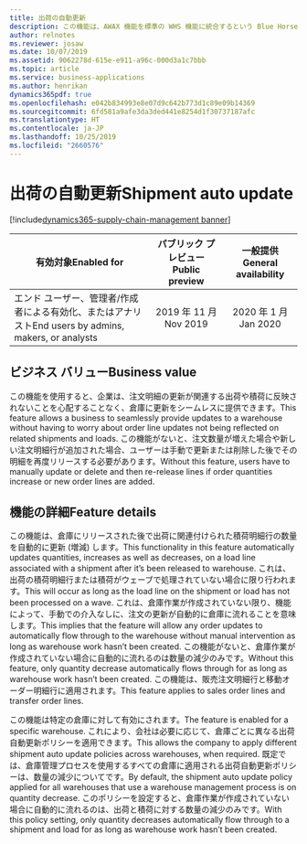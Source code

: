 ```yaml
---
title: 出荷の自動更新
description: この機能は、AWAX 機能を標準の WHS 機能に統合するという Blue Horseshoe との契約から始まります。 この機能では、関連する注文からの出荷数量のリアルタイム表現が提供され、それがウェーブで処理されていない限り、倉庫にリリースされた後でシステムは出荷の数量を自動的に更新することができます。
author: relnotes
ms.reviewer: josaw
ms.date: 10/07/2019
ms.assetid: 9062278d-615e-e911-a96c-000d3a1c7bbb
ms.topic: article
ms.service: business-applications
ms.author: henrikan
dynamics365pdf: true
ms.openlocfilehash: e042b834993e8e07d9c642b773d1c89e09b14369
ms.sourcegitcommit: 6fd581a9afe3da3ded441e8254d1f30737187afc
ms.translationtype: HT
ms.contentlocale: ja-JP
ms.lasthandoff: 10/25/2019
ms.locfileid: "2660576"
---
```

# <a name="shipment-auto-update"></a><span data-ttu-id="9a077-104">出荷の自動更新</span><span class="sxs-lookup"><span data-stu-id="9a077-104">Shipment auto update</span></span>
[!include[dynamics365-supply-chain-management banner](../includes/dynamics365-supply-chain-management.md)]

| <span data-ttu-id="9a077-105">有効対象</span><span class="sxs-lookup"><span data-stu-id="9a077-105">Enabled for</span></span>    |  <span data-ttu-id="9a077-106">パブリック プレビュー</span><span class="sxs-lookup"><span data-stu-id="9a077-106">Public preview</span></span> | <span data-ttu-id="9a077-107">一般提供</span><span class="sxs-lookup"><span data-stu-id="9a077-107">General availability</span></span> | 
| ---------- | :----------: |:----------: |
|<span data-ttu-id="9a077-108">エンド ユーザー、管理者/作成者による有効化、またはアナリスト</span><span class="sxs-lookup"><span data-stu-id="9a077-108">End users by admins, makers, or analysts</span></span>|<span data-ttu-id="9a077-109">2019 年 11 月</span><span class="sxs-lookup"><span data-stu-id="9a077-109">Nov 2019</span></span>| <span data-ttu-id="9a077-110">2020 年 1 月</span><span class="sxs-lookup"><span data-stu-id="9a077-110">Jan 2020</span></span>|


## <a name="business-value"></a><span data-ttu-id="9a077-111">ビジネス バリュー</span><span class="sxs-lookup"><span data-stu-id="9a077-111">Business value</span></span>
<!-- bv start -->
<span data-ttu-id="9a077-112">この機能を使用すると、企業は、注文明細の更新が関連する出荷や積荷に反映されないことを心配することなく、倉庫に更新をシームレスに提供できます。</span><span class="sxs-lookup"><span data-stu-id="9a077-112">This feature allows a business to seamlessly provide updates to a warehouse without having to worry about order line updates not being reflected on related shipments and loads.</span></span> <span data-ttu-id="9a077-113">この機能がないと、注文数量が増えた場合や新しい注文明細行が追加された場合、ユーザーは手動で更新または削除した後でその明細を再度リリースする必要があります。</span><span class="sxs-lookup"><span data-stu-id="9a077-113">Without this feature, users have to manually update or delete and then re-release lines if order quantities increase or new order lines are added.</span></span>
<!-- bv end -->



## <a name="feature-details"></a><span data-ttu-id="9a077-114">機能の詳細</span><span class="sxs-lookup"><span data-stu-id="9a077-114">Feature details</span></span>
<!--feature detail start -->
<span data-ttu-id="9a077-115">この機能は、倉庫にリリースされた後で出荷に関連付けられた積荷明細行の数量を自動的に更新 (増減) します。</span><span class="sxs-lookup"><span data-stu-id="9a077-115">This functionality in this feature automatically updates quantities, increases as well as decreases, on a load line associated with a shipment after it’s been released to warehouse.</span></span> <span data-ttu-id="9a077-116">これは、出荷の積荷明細行または積荷がウェーブで処理されていない場合に限り行われます。</span><span class="sxs-lookup"><span data-stu-id="9a077-116">This will occur as long as the load line on the shipment or load has not been processed on a wave.</span></span> <span data-ttu-id="9a077-117">これは、倉庫作業が作成されていない限り、機能によって、手動での介入なしに、注文の更新が自動的に倉庫に流れることを意味します。</span><span class="sxs-lookup"><span data-stu-id="9a077-117">This implies that the feature will allow any order updates to automatically flow through to the warehouse without manual intervention as long as warehouse work hasn’t been created.</span></span> <span data-ttu-id="9a077-118">この機能がないと、倉庫作業が作成されていない場合に自動的に流れるのは数量の減少のみです。</span><span class="sxs-lookup"><span data-stu-id="9a077-118">Without this feature, only quantity decrease automatically flows through for as long as warehouse work hasn’t been created.</span></span> <span data-ttu-id="9a077-119">この機能は、販売注文明細行と移動オーダー明細行に適用されます。</span><span class="sxs-lookup"><span data-stu-id="9a077-119">This feature applies to sales order lines and transfer order lines.</span></span> 
 
<span data-ttu-id="9a077-120">この機能は特定の倉庫に対して有効にされます。</span><span class="sxs-lookup"><span data-stu-id="9a077-120">The feature is enabled for a specific warehouse.</span></span> <span data-ttu-id="9a077-121">これにより、会社は必要に応じて、倉庫ごとに異なる出荷自動更新ポリシーを適用できます。</span><span class="sxs-lookup"><span data-stu-id="9a077-121">This allows the company to apply different shipment auto update policies across warehouses, when required.</span></span> <span data-ttu-id="9a077-122">既定では、倉庫管理プロセスを使用するすべての倉庫に適用される出荷自動更新ポリシーは、数量の減少についてです。</span><span class="sxs-lookup"><span data-stu-id="9a077-122">By default, the shipment auto update policy applied for all warehouses that use a warehouse management process is on quantity decrease.</span></span> <span data-ttu-id="9a077-123">このポリシーを設定すると、倉庫作業が作成されていない場合に自動的に流れるのは、出荷と積荷に対する数量の減少のみです。</span><span class="sxs-lookup"><span data-stu-id="9a077-123">With this policy setting, only quantity decreases automatically flow through to a shipment and load for as long as warehouse work hasn’t been created.</span></span>
<!--feature detail end -->




